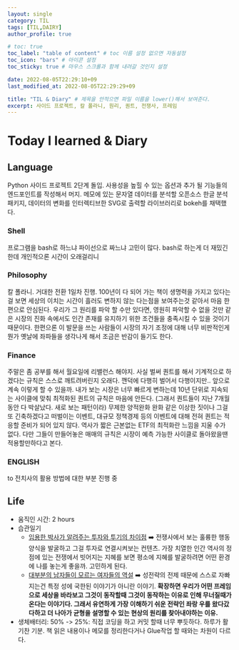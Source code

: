 ```yaml
---
layout: single
category: TIL
tags: [TIL,DAIRY]
author_profile: true

# toc: true
toc_label: "table of content" # toc 이름 설정 없으면 자동설정
toc_icon: "bars" # 아이콘 설정
toc_sticky: true # 마우스 스크롤과 함께 내려갈 것인지 설정

date: 2022-08-05T22:29:10+09
last_modified_at: 2022-08-05T22:29:29+09

title: "TIL & Diary" # 제목을 안적으면 파일 이름을 lower()해서 보여준다.
excerpt: 사이드 프로젝트, 칼 폴라니, 원리, 퀀트, 전쟁사, 프레임
---
```

# Today I learned & Diary
## Language
 Python 사이드 프로젝트 2단계 돌입. 사용성을 높힐 수 있는 옵션과 추가 될 기능들의 엔드포인트를 작성해서 머지. 메모에 있는 문자열 데이터를 분석할 오픈소스 한글 분석 패키지, 데이터의 변화를 인터렉티브한 SVG로 출력할 라이브러리로 bokeh를 채택했다. 
### Shell
 프로그램을 bash로 하느냐 파이선으로 짜느냐 고민이 많다. bash로 하는게 더 재밌긴한데 개인적으론 시간이 오래걸리니
### Philosophy
 칼 폴라니. 거대한 전환 1일차 진행. 100년이 다 되어 가는 책이 생명력을 가지고 있다는걸 보면 세상의 이치는 시간이 흘러도 변하지 않는 다는점을 보여주는것 같아서 마음 한편으로 안심된다. 우리가 그 원리를 파악 할 수만 있다면, 영원히 파악할 수 없을 것만 같은 시장의 진화 속에서도 인간 존재를 유지하기 위한 조건들을 충족시킬 수 있을 것이기 때문이다. 한편으론 이 발문을 쓰는 사람들이 시장의 자기 조정에 대해 너무 비판적인게 뭔가 옛날에 좌파들을 생각나게 해서 조금은 반감이 들기도 한다.
### Finance
 주말은 좀 공부를 해서 월요일에 리밸런스 해야지. 사실 벌써 퀀트를 해서 기계적으로 하겠다는 규칙은 스스로 깨트려버린지 오래다. 깬덕에 다행히 벌어서 다행이지만.. 앞으로 계속 이렇게 할 수 있을까. 내가 보는 시장은 너무 빠르게 변하는데 10년 단위로 지속되는 사이클에 맞춰 최적화된 퀀트의 규칙은 마음에 안든다. (그래서 퀀트들이 지난 7개월 동안 다 박살났다. 새로 보는 패턴이라) 무제한 양적완화 완화 같은 이상한 짓이나 그걸 또 긴축하겠다고 떠벌이는 이벤트, 대규모 정책경제 등의 이벤트에 대해 전혀 퀀트는 적응할 준비가 되어 있지 않다. 역사가 짧은 근본없는 ETF의 최적화란 느낌을 지울 수가 없다. 다만 그들이 만들어놓은 매매의 규칙은 시장이 예측 가능한 사이클로 돌아왔을땐 적용할만하다고 본다. 
### ENGLISH
to 전치사의 활용 방법에 대한 부분 진행 중
## Life
- 움직인 시간: 2 hours
- 습관일기
  - [임용한 박사가 알려주는 투자와 투기의 차이점](https://www.youtube.com/watch?v=zle48JlzQvs) ➡️ 전쟁사에서 보는 훌륭한 행동양식을 발굴하고 그걸 투자로 연결시켜보는 컨텐츠. 가장 치열한 인간 역사의 정점에 있는 전쟁에서 빗어지는 지혜를 보면 평소에 지혜를 발굴하려면 어떤 환경에 나를 놓는게 좋을까. 고민하게 된다.
  - [대부분의 남자들이 모르는 여자들의 역설](https://www.youtube.com/watch?v=6LkCXHHk_R0&t=371s) ➡️ 성전략의 전제 때문에 스스로 자빠지는건 특정 성에 국한된 이야기가 아니란 이야기. **확장하면 우리가 어떤 프레임으로 세상을 바라보고 그것이 동작할때 그것이 동작하는 이유로 인해 무너질때가 온다는 이야기다. 그래서 유연하게 가장 이해하기 쉬운 전략인 좌랑 우를 왔다갔다하고 더 나아가 균형을 설명할 수 있는 현상의 원리를 찾아내야하는 이유.**
- 생체배터리: 50% -> 25%: 직접 코딩을 하고 커밋 할때 너무 뿌듯하다. 하루가 활기찬 기분. 책 읽은 내용이나 메모를 정리한다거나 Glue작업 할 때와는 차원이 다르다. 

<!-- [^1]: Test 1의 내용입니다. -->
<!-- # header:
#   overlay_image: "assets/images/banner_template.jpg" # 얘를 예쁘게 쓸일이 있으려나  
#   overlay_filter: 0.3 # 투명도
#   overlay_filter: rgba(205, 239, 154, 0.30) -->
<!-- {% include figure image_path="assets/images/banner_template.jpg" alt="this is a placeholder image" caption="This is a figure caption." %}
![image-right](/assets/images/HibikeQauntumSymbol_88x88_version_waifu.png){:.align-center}
저렇게 됩니다. 이렇게 됩니다. 저렇게 됩니다.
{: .caption}

[![styled-image](/assets/images/HibikeQauntumSymbol_88x88_version_waifu.png  "This is some hover text"){: .align-center style="width: 10%;"}](/assets/images/pixel_tracker_logo_80px.png "Title shown in gallery view")
Some custom styled caption.
{: .caption}

짜라투스트라는 이렇게 말했다.[^1]

Definition term 1
: 저렇게 말했다.

집중! 어텐션 플리즈
{: .notice}
그렇게 하면
{: .notice--primary}
안되요
{: .notice--info}
!!
{: .notice--warning}
@@
{: .notice--danger}
흑
{: .notice--success}

{% capture notice-2 %}
**Extended notice box**:
* 맥락을 분리시키는 TIP, 또는 결론을 내릴때 쓰기좋은 패턴 **야호!**

```html
<html>
  <body>Some body. help me!<body>
</html>
```
{% endcapture %}

<div class="notice">{{ notice-2 | markdownify }}</div>

[Text](#link){: .btn .btn--primary} -->
